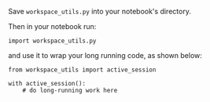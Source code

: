 Save `workspace_utils.py` into your notebook's directory. 

Then in your notebook run:

```import workspace_utils.py```

and use it to wrap your long running code, as shown below:

```
from workspace_utils import active_session
 
with active_session():
    # do long-running work here
```
